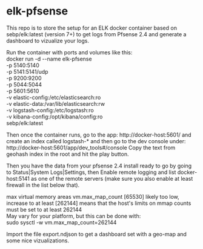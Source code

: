 # elk-pfsense
This repo is to store the setup for an ELK docker container based on sebp/elk:latest (version 7+) to get logs from Pfsense 2.4 and generate a dashboard to vizualize your logs.

Run the container with ports and volumes like this:\
docker run -d  --name elk-pfsense \
-p 5140:5140 \
-p 5141:5141/udp \
-p 9200:9200 \
-p 5044:5044 \
-p 5601:5610 \
-v elastic-config:/etc/elasticsearch:ro \
-v elastic-data:/var/lib/elasticsearch:rw \
-v logstash-config:/etc/logstash:ro \
-v kibana-config:/opt/kibana/config:ro \
sebp/elk:latest

Then once the container runs, go to the app: http://docker-host:5601/ and create an index called logstash-* and then go to the dev console under: http://docker-host:5601/app/dev_tools#/console
Copy the text from geohash index in the root and hit the play button.

Then you have the data from your pfsense 2.4 install ready to go by going to Status|System Logs|Settings, then Enable remote logging and list docker-host:5141 as one of the remote servers (make sure you also enable at least firewall in the list below that).

max virtual memory areas vm.max_map_count [65530] likely too low, increase to at least [262144] means that the host's limits on mmap counts must be set to at least 262144\
May vary for your platform, but this can be done with: \
sudo sysctl -w vm.max_map_count=262144

Import the file export.ndjson to get a dashboard set with a geo-map and some nice vizualizations.
